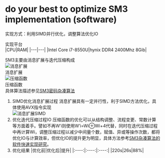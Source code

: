 # do your best to optimize SM3 implementation (software)

实现方式：利用SIMD并行优化，调整算法优化IO

实现平台<br>
|CPU|RAM|
|---|---|
|Intel Core i7-8550U|hynix DDR4 2400Mhz 8Gib|

SM3主要由消息扩展与迭代压缩构成<br>
![消息扩展](https://github.com/Star-Leeee/homework-group-120/assets/139939885/c8b83aaa-6355-439d-ad48-98138f0979d6)<br>消息扩展<br>
![压缩函数](https://github.com/Star-Leeee/homework-group-120/assets/139939885/b2e0e63f-3503-444c-821f-223085e09973)<br>压缩函数<br>
具体算法描述参见[SM3密码杂凑算法](https://www.oscca.gov.cn/sca/xxgk/2010-12/17/1002389/files/302a3ada057c4a73830536d03e683110.pdf)

1. SIMD优化消息扩展过程
消息扩展具有一定并行性，利于SIMD方法优化，具体使用AVX指令实现<br>
![消息扩展SIMD](https://github.com/Star-Leeee/homework-group-120/assets/139939885/7d137ab7-7d51-4f66-a3d1-4436c5f606cf)
2. 优化迭代压缩过程IO
压缩函数的优化可以从结构调整、流程变更、常数计算等方面着手。譬如不再W′i则使用W′i=Wi⊕Wi+4代替，同时在迭代压缩过程中再计算Wi，调整压缩过程以减少中间量个数，赋值、异或等操作次数，都将优化IO与计算效率，但优化IO的提升更为明显，具体方法参考[SM3杂凑算法的软件快速实现研究](http://html.rhhz.net/tis/html/20150620.htm#outline_anchor_15)。
3. 优化结果
    |优化前|优化后|提升|
    |:----:|:----:|:----:|
    |220s|26s|88%|
